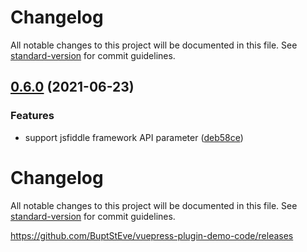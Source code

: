 # Changelog

All notable changes to this project will be documented in this file. See [standard-version](https://github.com/conventional-changelog/standard-version) for commit guidelines.

## [0.6.0](https://github.com/BuptStEve/vuepress-plugin-demo-code/compare/v0.5.2...v0.6.0) (2021-06-23)


### Features

* support jsfiddle framework API parameter ([deb58ce](https://github.com/BuptStEve/vuepress-plugin-demo-code/commit/deb58ce1f6983d9b5bfd5758bee34406e0a5a408))

# Changelog

All notable changes to this project will be documented in this file. See [standard-version](https://github.com/conventional-changelog/standard-version) for commit guidelines.

https://github.com/BuptStEve/vuepress-plugin-demo-code/releases
